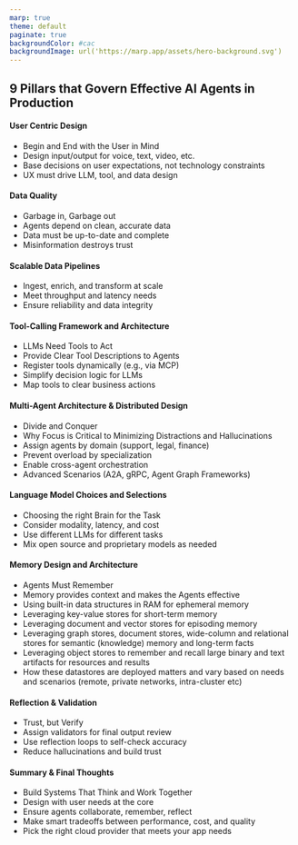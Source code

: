 ```yaml
---
marp: true
theme: default
paginate: true
backgroundColor: #cac
backgroundImage: url('https://marp.app/assets/hero-background.svg')
---
```


## 9 Pillars that Govern Effective AI Agents in Production

#### User Centric Design
- Begin and End with the User in Mind
- Design input/output for voice, text, video, etc.
- Base decisions on user expectations, not technology constraints
- UX must drive LLM, tool, and data design

#### Data Quality
- Garbage in, Garbage out
- Agents depend on clean, accurate data
- Data must be up-to-date and complete
- Misinformation destroys trust

#### Scalable Data Pipelines
- Ingest, enrich, and transform at scale
- Meet throughput and latency needs
- Ensure reliability and data integrity

#### Tool-Calling Framework and Architecture
- LLMs Need Tools to Act
- Provide Clear Tool Descriptions to Agents
- Register tools dynamically (e.g., via MCP)
- Simplify decision logic for LLMs
- Map tools to clear business actions

#### Multi-Agent Architecture & Distributed Design
- Divide and Conquer
- Why Focus is Critical to Minimizing Distractions and Hallucinations
- Assign agents by domain (support, legal, finance)
- Prevent overload by specialization
- Enable cross-agent orchestration
- Advanced Scenarios (A2A, gRPC, Agent Graph Frameworks)

#### Language Model Choices and Selections
- Choosing the right Brain for the Task
- Consider modality, latency, and cost
- Use different LLMs for different tasks
- Mix open source and proprietary models as needed

#### Memory Design and Architecture
- Agents Must Remember
- Memory provides context and makes the Agents effective
- Using built-in data structures in RAM for ephemeral memory
- Leveraging key-value stores for short-term memory
- Leveraging document and vector stores for episoding memory
- Leveraging graph stores, document stores, wide-column and relational stores for semantic (knowledge) memory and long-term facts
- Leveraging object stores to remember and recall large binary and text artifacts for resources and results
- How these datastores are deployed matters and vary based on needs and scenarios (remote, private networks, intra-cluster etc)

#### Reflection & Validation
- Trust, but Verify
- Assign validators for final output review
- Use reflection loops to self-check accuracy
- Reduce hallucinations and build trust

#### Summary & Final Thoughts
- Build Systems That Think and Work Together
- Design with user needs at the core
- Ensure agents collaborate, remember, reflect
- Make smart tradeoffs between performance, cost, and quality
- Pick the right cloud provider that meets your app needs




